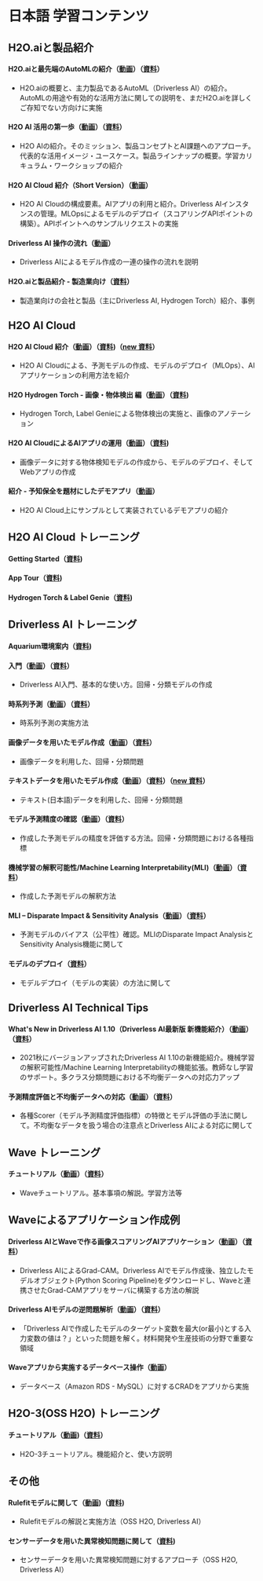 # 日本語 学習コンテンツ
  
  
## H2O.aiと製品紹介
#### H2O.aiと最先端のAutoMLの紹介（[動画](https://www.youtube.com/watch?v=7v5spY-cPqs&t=56s)）（[資料](https://h2oai-jpn-public.s3.amazonaws.com/docs/Seminar+(H2O+and+DAI+Intro)+v230216.pdf)）
 - H2O.aiの概要と、主力製品であるAutoML（Driverless AI）の紹介。AutoMLの用途や有効的な活用方法に関しての説明を、まだH2O.aiを詳しくご存知でない方向けに実施
#### H2O AI 活用の第一歩（[動画](https://youtu.be/QjHdwiNxhUQ)）（[資料](https://h2oai-jpn-public.s3.amazonaws.com/docs/H2O_AI_%E6%B4%BB%E7%94%A8%E3%81%AE%E7%AC%AC%E4%B8%80%E6%AD%A9_20220318.pdf)）
 - H2O AIの紹介。そのミッション、製品コンセプトとAI課題へのアプローチ。代表的な活用イメージ・ユースケース。製品ラインナップの概要。学習カリキュラム・ワークショップの紹介
#### H2O AI Cloud 紹介（Short Version）（[動画](https://www.youtube.com/watch?v=gmQ_Sjeva_A&t=12s)）
 - H2O AI Cloudの構成要素。AIアプリの利用と紹介。Driverless AIインスタンスの管理。MLOpsによるモデルのデプロイ（スコアリングAPIポイントの構築）。APIポイントへのサンプルリクエストの実施
#### Driverless AI 操作の流れ（[動画](https://www.youtube.com/watch?v=08joAmTSlWk&t=556s)）
 - Driverless AIによるモデル作成の一連の操作の流れを説明
#### H2O.aiと製品紹介 - 製造業向け（[資料](https://h2oai-jpn-public.s3.amazonaws.com/docs/Seminar+(H2O+Intro+-+Manufacturing)+v230423.pdf)）
 - 製造業向けの会社と製品（主にDriverless AI, Hydrogen Torch）紹介、事例
  
## H2O AI Cloud
#### H2O AI Cloud 紹介（[動画](https://www.youtube.com/watch?v=4glxugqSgIM&t=1783s)）（[資料](https://h2oai-jpn-public.s3.amazonaws.com/docs/Seminar+(AI+Cloud+2)+v221018.pdf))（[new 資料](https://h2oai-jpn-public.s3.amazonaws.com/docs/Seminar+(AI+Cloud+3)+v230309.pdf)）
 - H2O AI Cloudによる、予測モデルの作成、モデルのデプロイ（MLOps）、AIアプリケーションの利用方法を紹介
#### H2O Hydrogen Torch - 画像・物体検出 編（[動画](https://www.youtube.com/watch?v=aOHuUtpKPdE)）（[資料](https://h2oai-jpn-public.s3.amazonaws.com/docs/Seminar+(Hydrogen+Torch+-+ObjectDetection)+v221204.pdf))
 - Hydrogen Torch, Label Genieによる物体検出の実施と、画像のアノテーション
#### H2O AI CloudによるAIアプリの運用（[動画](https://www.youtube.com/watch?v=axCgK3Pd7C0&t=2746s)）（[資料](https://h2oai-jpn-public.s3.amazonaws.com/docs/Seminar+(Object+Detection+Scoring+App)+v230316.pdf))
 - 画像データに対する物体検知モデルの作成から、モデルのデプロイ、そしてWebアプリの作成
#### 紹介 - 予知保全を題材にしたデモアプリ（[動画](https://www.youtube.com/watch?v=PQHKQY0LrA8)）
 - H2O AI Cloud上にサンプルとして実装されているデモアプリの紹介
  
## H2O AI Cloud トレーニング
#### Getting Started（[資料](https://h2oai-jpn-public.s3.amazonaws.com/docs/Workshop+(AI+Cloud+-+Getting+Started)+v230522.pdf))
#### App Tour（[資料](https://h2oai-jpn-public.s3.amazonaws.com/docs/Workshop+(AI+Cloud+-+AppTour)+v221214.pdf))
#### Hydrogen Torch & Label Genie（[資料](https://h2oai-jpn-public.s3.amazonaws.com/docs/Workshop+(HydrogenTorch%26LabelGenie)+v230528.pdf))
  
## Driverless AI トレーニング
#### Aquarium環境案内（[資料](https://h2oai-jpn-public.s3.amazonaws.com/docs/H2O_DriverlessAI_HandsOn%E7%92%B0%E5%A2%83%E6%A1%88%E5%86%85_v1-10-5.pdf))
#### 入門（[動画](https://www.youtube.com/watch?v=AbRets70C24&t=6s)）（[資料](https://h2oai-jpn-public.s3.amazonaws.com/docs/Workshop+(DAI+-+Getting+Started)+v220609.pdf)）
 - Driverless AI入門、基本的な使い方。回帰・分類モデルの作成 
#### 時系列予測（[動画](https://www.youtube.com/watch?v=OBfVdBSmsSo&t=6s)）（[資料](https://h2oai-jp-public.s3.ap-northeast-1.amazonaws.com/docs/Workshop+(DAI+-+Time+Series)+v220207.pdf)）
 - 時系列予測の実施方法
#### 画像データを用いたモデル作成（[動画](https://www.youtube.com/watch?v=e3CYgcumj_A)）（[資料](https://h2oai-jpn-public.s3.amazonaws.com/docs/Workshop+(DAI+-+Image)+v220403.pdf)）
 - 画像データを利用した、回帰・分類問題
#### テキストデータを用いたモデル作成（[動画](https://www.youtube.com/watch?v=Ec200akQ8lw)）（[資料](https://h2oai-jpn-public.s3.amazonaws.com/docs/Workshop+(DAI+-+NLP)+v220317.pdf)）（[new 資料](https://h2oai-jpn-public.s3.amazonaws.com/docs/Workshop+(DAI+-+NLP2)+v230227.pdf)）
 - テキスト(日本語)データを利用した、回帰・分類問題 
#### モデル予測精度の確認（[動画](https://www.youtube.com/watch?v=IF5d-PFSlIU&t=3s)）（[資料](https://h2oai-jp-public.s3.ap-northeast-1.amazonaws.com/docs/Workshop+(DAI+-+ModelDiagnostic)+v211130.pdf)）
 - 作成した予測モデルの精度を評価する方法。回帰・分類問題における各種指標
#### 機械学習の解釈可能性/Machine Learning Interpretability(MLI)（[動画](https://www.youtube.com/watch?v=s6D3mA8AdX0&t=1s)）（[資料](https://h2oai-jpn-public.s3.amazonaws.com/docs/Workshop+(DAI+-+MLI)+v220104.pdf)）
 - 作成した予測モデルの解釈方法
#### MLI – Disparate Impact & Sensitivity Analysis（[動画](https://www.youtube.com/watch?v=YtSSCEoTh_s&t=1254s)）（[資料](https://h2oai-jpn-public.s3.amazonaws.com/docs/Workshop+(DAI+-+MLI+DisparateImpact)+v211221.pdf)）
 - 予測モデルのバイアス（公平性）確認。MLIのDisparate Impact AnalysisとSensitivity Analysis機能に関して
#### モデルのデプロイ（[資料](https://h2oai-jpn-public.s3.amazonaws.com/docs/Workshop+(DAI+-+Deploy)+v221203.pdf)）
 - モデルデプロイ（モデルの実装）の方法に関して
  
## Driverless AI Technical Tips
#### What's New in Driverless AI 1.10（Driverless AI最新版 新機能紹介）（[動画](https://www.youtube.com/watch?v=O7hXrHWoV_Q&t=2327s)）（[資料](https://h2oai-jpn-public.s3.amazonaws.com/docs/Seminar+(DAI+-+New+in+1.10)+v211206.pdf)）
 - 2021秋にバージョンアップされたDriverless AI 1.10の新機能紹介。機械学習の解釈可能性/Machine Learning Interpretabilityの機能拡張。教師なし学習のサポート。多クラス分類問題における不均衡データへの対応力アップ
#### 予測精度評価と不均衡データへの対応（[動画](https://www.youtube.com/watch?v=FDvmZjg0elc&t=78s)）（[資料](https://h2oai-jpn-public.s3.amazonaws.com/docs/Seminar+(Scorer+and+Imbalanced+data)+v220512.pdf)）
 - 各種Scorer（モデル予測精度評価指標）の特徴とモデル評価の手法に関して。不均衡なデータを扱う場合の注意点とDriverless AIによる対応に関して
  
## Wave トレーニング
#### チュートリアル（[動画](https://www.youtube.com/watch?v=cuz67LkGeLc&t=685s)）（[資料](https://github.com/yukismd/H2O_Wave_Tutorial)）
 - Waveチュートリアル。基本事項の解説。学習方法等
  
## Waveによるアプリケーション作成例
#### Driverless AIとWaveで作る画像スコアリングAIアプリケーション（[動画](https://www.youtube.com/watch?v=cY7YpWk5wkg)）（[資料](https://github.com/yukismd/H2O_Wave_GradCam_app)）
 - Driverless AIによるGrad-CAM。Driverless AIでモデル作成後、独立したモデルオブジェクト(Python Scoring Pipeline)をダウンロードし、Waveと連携させたGrad-CAMアプリをサーバに構築する方法の解説
#### Driverless AIモデルの逆問題解析（[動画](https://www.youtube.com/watch?v=DKQlY_7tQ5w&t=44s)）（[資料](https://h2oai-jpn-public.s3.amazonaws.com/docs/Inverse+Estimation+App+20210901.pdf)）
 -  「Driverless AIで作成したモデルのターゲット変数を最大(or最小)とする入力変数の値は？」といった問題を解く。材料開発や生産技術の分野で重要な領域
#### Waveアプリから実施するデータベース操作（[動画](https://www.youtube.com/watch?v=5bY7S52l434&t=433s)）
 - データベース（Amazon RDS - MySQL）に対するCRADをアプリから実施


## H2O-3(OSS H2O) トレーニング
#### チュートリアル（[動画](https://www.youtube.com/watch?v=ODmH0uhJRoQ）))（[資料](https://github.com/yukismd/H2O_3_Tutorial)）
 - H2O-3チュートリアル。機能紹介と、使い方説明


## その他
#### Rulefitモデルに関して（[動画](https://www.youtube.com/watch?v=p4Y1JmwACck）))（[資料](https://h2oai-jpn-public.s3.amazonaws.com/docs/LT+(Rulefit)+v230207.pdf))
 - Rulefitモデルの解説と実施方法（OSS H2O, Driverless AI）

#### センサーデータを用いた異常検知問題に関して（[資料](https://h2oai-jpn-public.s3.amazonaws.com/docs/Workshop+(Sensor+Anomaly)+20210616.pdf))
 - センサーデータを用いた異常検知問題に対するアプローチ（OSS H2O, Driverless AI）

